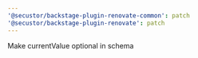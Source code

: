 ```yaml
---
'@secustor/backstage-plugin-renovate-common': patch
'@secustor/backstage-plugin-renovate': patch
---
```


Make currentValue optional in schema
